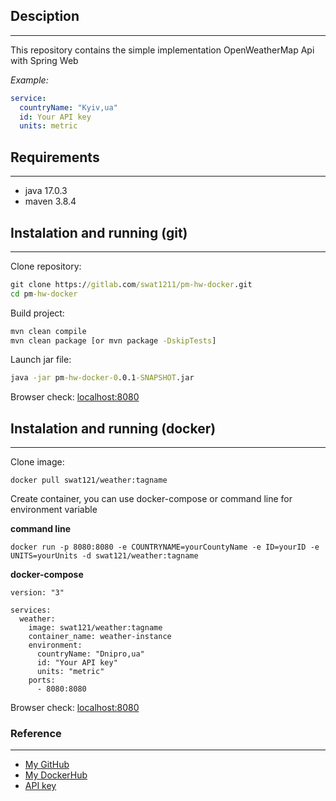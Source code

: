 ## Desciption
___
This repository contains the simple implementation OpenWeatherMap Api with Spring Web

*Example:*
```yaml
service:
  countryName: "Kyiv,ua"
  id: Your API key
  units: metric
```

## Requirements
___
* java 17.0.3
* maven 3.8.4
## Instalation and running (git)
___
Clone repository:
```cmd
git clone https://gitlab.com/swat1211/pm-hw-docker.git
cd pm-hw-docker
```
Build project:
```cmd
mvn clean compile
mvn clean package [or mvn package -DskipTests] 
```
Launch jar file:
```cmd
java -jar pm-hw-docker-0.0.1-SNAPSHOT.jar
```
Browser check:
[localhost:8080](http://localhost:8080)
## Instalation and running (docker)
___
Clone image:
```docker
docker pull swat121/weather:tagname
```

Create container, you can use docker-compose or command line for environment variable

**command line**
```docker
docker run -p 8080:8080 -e COUNTRYNAME=yourCountyName -e ID=yourID -e UNITS=yourUnits -d swat121/weather:tagname
```
**docker-compose**
```docker
version: "3"

services:
  weather:
    image: swat121/weather:tagname
    container_name: weather-instance
    environment:
      countryName: "Dnipro,ua"
      id: "Your API key"
      units: "metric"
    ports:
      - 8080:8080
```
Browser check:
[localhost:8080](http://localhost:8080)
### Reference
___
+ [My GitHub](https://github.com/swat121)
+ [My DockerHub](https://hub.docker.com/u/swat121)
+ [API key](https://home.openweathermap.org/api_keys)

